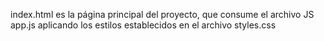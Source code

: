 index.html es la página principal del proyecto, que consume el archivo JS app.js aplicando
los estilos establecidos en el archivo styles.css